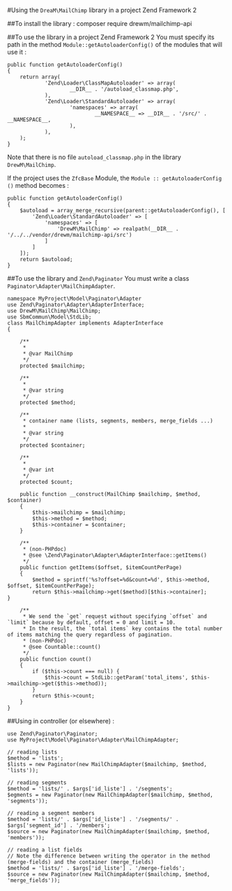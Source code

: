 #Using the `DreaM\MailChimp` library in a project Zend Framework 2

##To install the library :
    composer require drewm/mailchimp-api

##To use the library in a project Zend Framework 2
You must specify its path in the method `Module::getAutoloaderConfig()` of the modules that will use it :

    public function getAutoloaderConfig()
    {
        return array(
                'Zend\Loader\ClassMapAutoloader' => array(
                        __DIR__ . '/autoload_classmap.php',
                ),
                'Zend\Loader\StandardAutoloader' => array(
                        'namespaces' => array(
                                __NAMESPACE__ => __DIR__ . '/src/' . __NAMESPACE__,
                        ),
                ),
        );
    }

Note that there is no file `autoload_classmap.php` in the library `DrewM\MailChimp`.

If the project uses the `ZfcBase` Module, the `Module :: getAutoloaderConfig ()` method becomes :

    public function getAutoloaderConfig()
    {
        $autoload = array_merge_recursive(parent::getAutoloaderConfig(), [
            'Zend\Loader\StandardAutoloader' => [
                'namespaces' => [
                    'DrewM\MailChimp' => realpath(__DIR__ . '/../../vendor/drewm/mailchimp-api/src')
                ]
            ]
        ]);
        return $autoload;
    }

##To use the library and `Zend\Paginator`
You must write a class `Paginator\Adapter\MailChimpAdapter`.

    namespace MyProject\Model\Paginator\Adapter
    use Zend\Paginator\Adapter\AdapterInterface;
    use DrewM\MailChimp\MailChimp;
    use SbmCommun\Model\StdLib;
    class MailChimpAdapter implements AdapterInterface
    {
    
        /**
         *
         * @var MailChimp
         */
        protected $mailchimp;
    
        /**
         * 
         * @var string
         */
        protected $method;
    
        /**
         * container name (lists, segments, members, merge_fields ...)
         * 
         * @var string
         */
        protected $container;
        
        /**
         * 
         * @var int
         */
        protected $count;

        public function __construct(MailChimp $mailchimp, $method, $container)
        {
            $this->mailchimp = $mailchimp;
            $this->method = $method;
            $this->container = $container;
        }

        /**
         * (non-PHPdoc)
         * @see \Zend\Paginator\Adapter\AdapterInterface::getItems()
         */
        public function getItems($offset, $itemCountPerPage)
        {
            $method = sprintf('%s?offset=%d&count=%d', $this->method, $offset, $itemCountPerPage);
            return $this->mailchimp->get($method)[$this->container];
    }

        /**
         * We send the `get` request without specifying `offset` and `limit` because by default, offset = 0 and limit = 10.
         * In the result, the `total items` key contains the total number of items matching the query regardless of pagination.
         * (non-PHPdoc)
         * @see Countable::count()
         */
        public function count()
        {
            if ($this->count === null) {
                $this->count = StdLib::getParam('total_items', $this->mailchimp->get($this->method));
            }
            return $this->count;
        }
    }

##Using in controller (or elsewhere) :

    use Zend\Paginator\Paginator;
    use MyProject\Model\Paginator\Adapter\MailChimpAdapter;
    
    // reading lists
    $method = 'lists';
    $lists = new Paginator(new MailChimpAdapter($mailchimp, $method, 'lists'));
    
    // reading segments
    $method = 'lists/' . $args['id_liste'] . '/segments';
    $egments = new Paginator(new MailChimpAdapter($mailchimp, $method, 'segments'));
    
    // reading a segment members
    $method = 'lists/' . $args['id_liste'] . '/segments/' . $args['segment_id'] . '/members';
    $source = new Paginator(new MailChimpAdapter($mailchimp, $method, 'members'));
    
    // reading a list fields 
    // Note the difference between writing the operator in the method (merge-fields) and the container (merge_fields)
    $method = 'lists/' . $args['id_liste'] . '/merge-fields';
    $source = new Paginator(new MailChimpAdapter($mailchimp, $method, 'merge_fields'));

